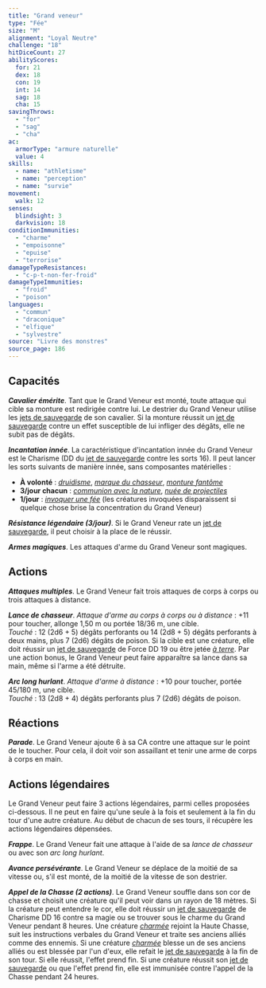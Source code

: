 ```yaml
---
title: "Grand veneur"
type: "Fée"
size: "M"
alignment: "Loyal Neutre"
challenge: "18"
hitDiceCount: 27
abilityScores:
  for: 21
  dex: 18
  con: 19
  int: 14
  sag: 18
  cha: 15
savingThrows:
  - "for"
  - "sag"
  - "cha"
ac:
  armorType: "armure naturelle"
  value: 4
skills:
  - name: "athletisme"
  - name: "perception"
  - name: "survie"
movement:
  walk: 12
senses:
  blindsight: 3
  darkvision: 18
conditionImmunities:
  - "charme"
  - "empoisonne"
  - "epuise"
  - "terrorise"
damageTypeResistances:
  - "c-p-t-non-fer-froid"
damageTypeImmunities:
  - "froid"
  - "poison"
languages:
  - "commun"
  - "draconique"
  - "elfique"
  - "sylvestre"
source: "Livre des monstres"
source_page: 186
---
```

## Capacités
_**Cavalier émérite**_. Tant que le Grand Veneur est monté, toute attaque qui cible sa monture est redirigée contre lui. Le destrier du Grand Veneur utilise les [jets de sauvegarde](/utiliser-les-caracteristiques/#jets-de-sauvegarde) de son cavalier. Si la monture réussit un [jet de sauvegarde](/utiliser-les-caracteristiques/#jets-de-sauvegarde) contre un effet susceptible de lui infliger des dégâts, elle ne subit pas de dégâts.

_**Incantation innée**_. La caractéristique d'incantation innée du Grand Veneur est le Charisme (DD du [jet de sauvegarde](/utiliser-les-caracteristiques/#jets-de-sauvegarde) contre les sorts 16). Il peut lancer les sorts suivants de manière innée, sans composantes matérielles :
* **À volonté** : [_druidisme_](/grimoire/druidisme/), [_marque du chasseur_](/grimoire/marque-du-chasseur/), [_monture fantôme_](/grimoire/monture-fantome/)
* **3/jour chacun** : [_communion avec la nature_](/grimoire/communion-avec-la-nature/), [_nuée de projectiles_](/grimoire/nuee-de-projectiles/)
* **1/jour** : [_invoquer une fée_](/grimoire/invoquer-une-fee/) (les créatures invoquées disparaissent si quelque chose brise la concentration du Grand Veneur)

_**Résistance légendaire (3/jour)**_. Si le Grand Veneur rate un [jet de sauvegarde](/utiliser-les-caracteristiques/#jets-de-sauvegarde), il peut choisir à la place de le réussir.

_**Armes magiques**_. Les attaques d'arme du Grand Veneur sont magiques.

## Actions
_**Attaques multiples**_. Le Grand Veneur fait trois attaques de corps à corps ou trois attaques à distance.

_**Lance de chasseur**_. _Attaque d'arme au corps à corps ou à distance_ : +11 pour toucher, allonge 1,50 m ou portée 18/36 m, une cible.  
_Touché_ : 12 (2d6 + 5) dégâts perforants ou 14 (2d8 + 5) dégâts perforants à deux mains, plus 7 (2d6) dégâts de poison. Si la cible est une créature, elle doit réussir un [jet de sauvegarde](/utiliser-les-caracteristiques/#jets-de-sauvegarde) de Force DD 19 ou être jetée [_à terre_](/gerer-la-sante-du-personnage/#a-terre). Par une action bonus, le Grand Veneur peut faire apparaître sa lance dans sa main, même si l'arme a été détruite.

_**Arc long hurlant**_. _Attaque d'arme à distance_ : +10 pour toucher, portée 45/180 m, une cible.  
_Touché_ : 13 (2d8 + 4) dégâts perforants plus 7 (2d6) dégâts de poison.

## Réactions
_**Parade**_. Le Grand Veneur ajoute 6 à sa CA contre une attaque sur le point de le toucher. Pour cela, il doit voir son assaillant et tenir une arme de corps à corps en main.

## Actions légendaires
Le Grand Veneur peut faire 3 actions légendaires, parmi celles proposées ci-dessous. Il ne peut en faire qu'une seule à la fois et seulement à la fin du tour d'une autre créature. Au début de chacun de ses tours, il récupère les actions légendaires dépensées.

_**Frappe**_. Le Grand Veneur fait une attaque à l'aide de sa _lance de chasseur_ ou avec son _arc long hurlant_.

_**Avance persévérante**_. Le Grand Veneur se déplace de la moitié de sa vitesse ou, s'il est monté, de la moitié de la vitesse de son destrier.

_**Appel de la Chasse (2 actions)**_. Le Grand Veneur souffle dans son cor de chasse et choisit une créature qu'il peut voir dans un rayon de 18 mètres. Si la créature peut entendre le cor, elle doit réussir un [jet de sauvegarde](/utiliser-les-caracteristiques/#jets-de-sauvegarde) de Charisme DD 16 contre sa magie ou se trouver sous le charme du Grand Veneur pendant 8 heures. Une créature [_charmée_](/gerer-la-sante-du-personnage/#charme) rejoint la Haute Chasse, suit les instructions verbales du Grand Veneur et traite ses anciens alliés comme des ennemis. Si une créature [_charmée_](/gerer-la-sante-du-personnage/#charme) blesse un de ses anciens alliés ou est blessée par l'un d'eux, elle refait le [jet de sauvegarde](/utiliser-les-caracteristiques/#jets-de-sauvegarde) à la fin de son tour. Si elle réussit, l'effet prend fin. Si une créature réussit son [jet de sauvegarde](/utiliser-les-caracteristiques/#jets-de-sauvegarde) ou que l'effet prend fin, elle est immunisée contre l'appel de la Chasse pendant 24 heures.
